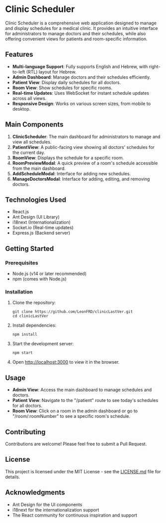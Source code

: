 # Clinic Scheduler

Clinic Scheduler is a comprehensive web application designed to manage and display schedules for a medical clinic. It provides an intuitive interface for administrators to manage doctors and their schedules, while also offering convenient views for patients and room-specific information.

## Features

- **Multi-language Support**: Fully supports English and Hebrew, with right-to-left (RTL) layout for Hebrew.
- **Admin Dashboard**: Manage doctors and their schedules efficiently.
- **Patient View**: Display daily schedules for all doctors.
- **Room View**: Show schedules for specific rooms.
- **Real-time Updates**: Uses WebSocket for instant schedule updates across all views.
- **Responsive Design**: Works on various screen sizes, from mobile to desktop.

## Main Components

1. **ClinicScheduler**: The main dashboard for administrators to manage and view all schedules.
2. **PatientView**: A public-facing view showing all doctors' schedules for the current day.
3. **RoomView**: Displays the schedule for a specific room.
4. **RoomPreviewModal**: A quick preview of a room's schedule accessible from the main dashboard.
5. **AddScheduleModal**: Interface for adding new schedules.
6. **ManageDoctorsModal**: Interface for adding, editing, and removing doctors.

## Technologies Used

- React.js
- Ant Design (UI Library)
- i18next (Internationalization)
- Socket.io (Real-time updates)
- Express.js (Backend server)

## Getting Started

### Prerequisites

- Node.js (v14 or later recommended)
- npm (comes with Node.js)

### Installation

1. Clone the repository:
   ```
   git clone https://github.com/LeonFRD/clinicLastVer.git
   cd clinicLastVer
   ```

2. Install dependencies:
   ```
   npm install
   ```

3. Start the development server:
   ```
   npm start
   ```

4. Open [http://localhost:3000](http://localhost:3000) to view it in the browser.

## Usage

- **Admin View**: Access the main dashboard to manage schedules and doctors.
- **Patient View**: Navigate to the "/patient" route to see today's schedules for all doctors.
- **Room View**: Click on a room in the admin dashboard or go to "/room/:roomNumber" to see a specific room's schedule.

## Contributing

Contributions are welcome! Please feel free to submit a Pull Request.

## License

This project is licensed under the MIT License - see the [LICENSE.md](LICENSE.md) file for details.

## Acknowledgments

- Ant Design for the UI components
- i18next for the internationalization support
- The React community for continuous inspiration and support